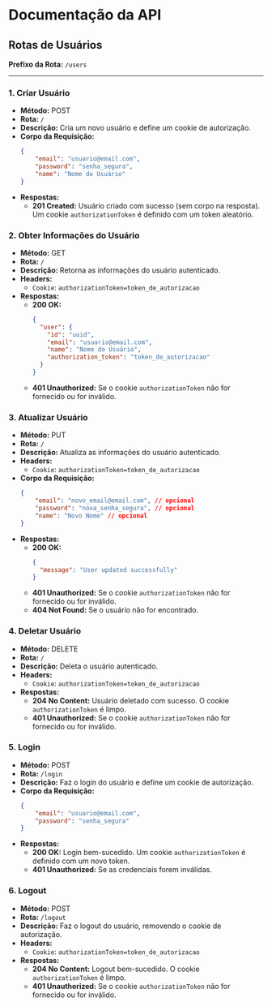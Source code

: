 # Documentação da API

## Rotas de Usuários

**Prefixo da Rota:** `/users`

---

### 1. Criar Usuário

* **Método:** POST
* **Rota:** `/`
* **Descrição:** Cria um novo usuário e define um cookie de autorização.
* **Corpo da Requisição:**
    ```json
    {
        "email": "usuario@email.com",
        "password": "senha_segura",
        "name": "Nome do Usuário"
    }
    ```
* **Respostas:**
    * **201 Created:** Usuário criado com sucesso (sem corpo na resposta). Um cookie `authorizationToken` é definido com
      um token aleatório.

### 2. Obter Informações do Usuário

* **Método:** GET
* **Rota:** `/`
* **Descrição:** Retorna as informações do usuário autenticado.
* **Headers:**
    * `Cookie`: `authorizationToken=token_de_autorizacao`
* **Respostas:**
    * **200 OK:**
        ```json
        {
          "user": {
            "id": "uuid",
            "email": "usuario@email.com",
            "name": "Nome do Usuário",
            "authorization_token": "token_de_autorizacao"
          }
        }
        ```
    * **401 Unauthorized:** Se o cookie `authorizationToken` não for fornecido ou for inválido.

### 3. Atualizar Usuário

* **Método:** PUT
* **Rota:** `/`
* **Descrição:** Atualiza as informações do usuário autenticado.
* **Headers:**
    * `Cookie`: `authorizationToken=token_de_autorizacao`
* **Corpo da Requisição:**
    ```json
    {
        "email": "novo_email@email.com", // opcional
        "password": "nova_senha_segura", // opcional
        "name": "Novo Nome" // opcional
    }
    ```
* **Respostas:**
    * **200 OK:**
        ```json
        {
          "message": "User updated successfully" 
        }
        ```
    * **401 Unauthorized:** Se o cookie `authorizationToken` não for fornecido ou for inválido.
    * **404 Not Found:** Se o usuário não for encontrado.

### 4. Deletar Usuário

* **Método:** DELETE
* **Rota:** `/`
* **Descrição:** Deleta o usuário autenticado.
* **Headers:**
    * `Cookie`: `authorizationToken=token_de_autorizacao`
* **Respostas:**
    * **204 No Content:** Usuário deletado com sucesso. O cookie `authorizationToken` é limpo.
    * **401 Unauthorized:** Se o cookie `authorizationToken` não for fornecido ou for inválido.

### 5. Login

* **Método:** POST
* **Rota:** `/login`
* **Descrição:** Faz o login do usuário e define um cookie de autorização.
* **Corpo da Requisição:**
    ```json
    {
        "email": "usuario@email.com",
        "password": "senha_segura"
    }
    ```
* **Respostas:**
    * **200 OK:** Login bem-sucedido. Um cookie `authorizationToken` é definido com um novo token.
    * **401 Unauthorized:** Se as credenciais forem inválidas.

### 6. Logout

* **Método:** POST
* **Rota:** `/logout`
* **Descrição:** Faz o logout do usuário, removendo o cookie de autorização.
* **Headers:**
    * `Cookie`: `authorizationToken=token_de_autorizacao`
* **Respostas:**
    * **204 No Content:** Logout bem-sucedido. O cookie `authorizationToken` é limpo.
    * **401 Unauthorized:** Se o cookie `authorizationToken` não for fornecido ou for inválido. 
